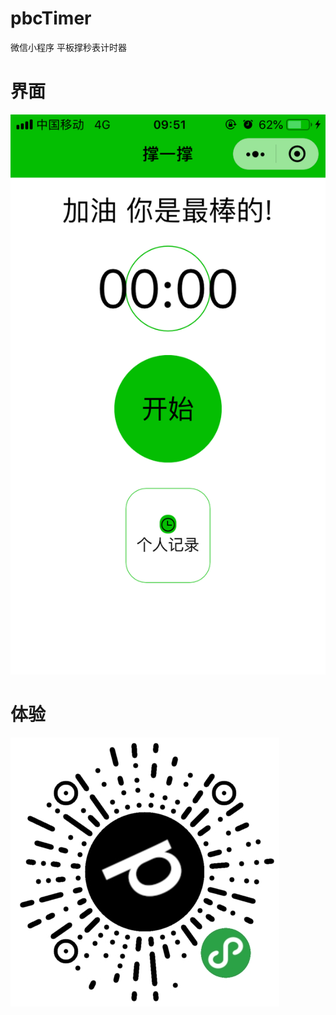# pbcTimer
微信小程序 平板撑秒表计时器
# 界面
![image](https://github.com/DillonPu/pbcTimer/blob/master/images/main.png)
# 体验
![image](https://github.com/DillonPu/pbcTimer/blob/master/images/code.jpg)
